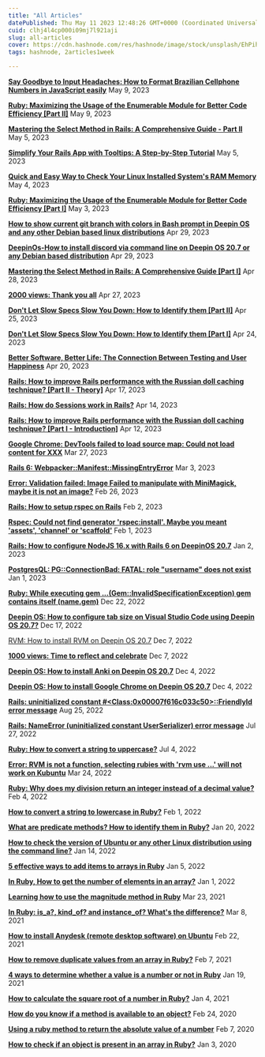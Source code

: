 ```yaml
---
title: "All Articles"
datePublished: Thu May 11 2023 12:48:26 GMT+0000 (Coordinated Universal Time)
cuid: clhj4l4cp000i09mj7l921aji
slug: all-articles
cover: https://cdn.hashnode.com/res/hashnode/image/stock/unsplash/EhPih0l5bjw/upload/66a404cba9d0b78d696a186f423048ae.jpeg
tags: hashnode, 2articles1week

---
```


[**Say Goodbye to Input Headaches: How to Format Brazilian Cellphone Numbers in JavaScript easily**](https://blog.alexandrecalaca.com/say-goodbye-to-input-headaches-how-to-format-brazilian-cellphone-numbers-in-javascript-easily) 
May 9, 2023

[**Ruby: Maximizing the Usage of the Enumerable Module for Better Code Efficiency \[Part II\]**](https://blog.alexandrecalaca.com/ruby-maximizing-the-usage-of-the-enumerable-module-for-better-code-efficiency-part-ii) May 9, 2023

[**Mastering the Select Method in Rails: A Comprehensive Guide - Part II**](https://blog.alexandrecalaca.com/mastering-the-select-method-in-rails-a-comprehensive-guide-part-ii) May 5, 2023

[**Simplify Your Rails App with Tooltips: A Step-by-Step Tutorial**](https://blog.alexandrecalaca.com/simplify-your-rails-app-with-tooltips-a-step-by-step-tutorial) May 5, 2023

[**Quick and Easy Way to Check Your Linux Installed System's RAM Memory**](https://blog.alexandrecalaca.com/quick-and-easy-way-to-check-your-linux-installed-systems-ram-memory) May 4, 2023

[**Ruby: Maximizing the Usage of the Enumerable Module for Better Code Efficiency \[Part I\]**](https://blog.alexandrecalaca.com/ruby-maximizing-the-usage-of-the-enumerable-module-for-better-code-efficiency-part-i) May 3, 2023

[**How to show current git branch with colors in Bash prompt in Deepin OS and any other Debian based linux distributions**](https://blog.alexandrecalaca.com/how-to-show-current-git-branch-with-colors-in-bash-prompt-in-deepin-os-and-any-other-debian-based-linux-distributions) Apr 29, 2023

[**DeepinOs-How to install discord via command line on Deepin OS 20.7 or any Debian based distribution**](https://blog.alexandrecalaca.com/deepinos-how-to-install-discord-via-command-line-on-deepin-os-207-or-any-debian-based-distribution) Apr 29, 2023

[**Mastering the Select Method in Rails: A Comprehensive Guide \[Part I\]**](https://blog.alexandrecalaca.com/mastering-the-select-method-in-rails-a-comprehensive-guide-part-i) Apr 28, 2023

[**2000 views: Thank you all**](https://blog.alexandrecalaca.com/2000-views-thank-you-all) Apr 27, 2023

[**Don't Let Slow Specs Slow You Down: How to Identify them \[Part II\]**](https://blog.alexandrecalaca.com/dont-let-slow-specs-slow-you-down-how-to-identify-them-part-ii) Apr 25, 2023

[**Don't Let Slow Specs Slow You Down: How to Identify them \[Part I\]**](https://blog.alexandrecalaca.com/dont-let-slow-specs-slow-you-down-how-to-identify-them-part-i) Apr 24, 2023

[**Better Software, Better Life: The Connection Between Testing and User Happiness**](https://blog.alexandrecalaca.com/better-software-better-life-the-connection-between-testing-and-user-happiness) Apr 20, 2023

[**Rails: How to improve Rails performance with the Russian doll caching technique? \[Part II - Theory\]**](https://blog.alexandrecalaca.com/rails-how-to-improve-rails-performance-with-the-russian-doll-caching-technique-part-ii) Apr 17, 2023

[**Rails: How do Sessions work in Rails?**](https://blog.alexandrecalaca.com/rails-how-do-sessions-work-in-rails) Apr 14, 2023

[**Rails: How to improve Rails performance with the Russian doll caching technique? \[Part I - Introduction\]**](https://blog.alexandrecalaca.com/rails-how-to-improve-rails-performance-with-the-russian-doll-caching-technique-part-i) Apr 12, 2023

[**Google Chrome: DevTools failed to load source map: Could not load content for XXX**](https://blog.alexandrecalaca.com/google-chrome-devtools-failed-to-load-source-map-could-not-load-content-for-xxx) Mar 27, 2023

[**Rails 6: Webpacker::Manifest::MissingEntryError**](https://blog.alexandrecalaca.com/rails-6-webpacker-manifest-missing-entry-error) Mar 3, 2023

[**Error: Validation failed: Image Failed to manipulate with MiniMagick, maybe it is not an image?**](https://blog.alexandrecalaca.com/error-validation-failed-image-failed-to-manipulate-with-minimagick-maybe-it-is-not-an-image) Feb 26, 2023

[**Rails: How to setup rspec on Rails**](https://blog.alexandrecalaca.com/rails-how-to-setup-rspec-on-rails) Feb 2, 2023

[**Rspec: Could not find generator 'rspec:install'. Maybe you meant 'assets', 'channel' or 'scaffold'**](https://blog.alexandrecalaca.com/rspec-could-not-find-generator-rspecinstall-maybe-you-meant-assets-channel-or-scaffold) Feb 1, 2023

[**Rails: How to configure NodeJS 16.x with Rails 6 on DeepinOS 20.7**](https://blog.alexandrecalaca.com/rails-how-to-configure-nodejs-16x-with-rails-6-on-deepinos-207) Jan 2, 2023

[**PostgresQL: PG::ConnectionBad: FATAL: role "username" does not exist**](https://blog.alexandrecalaca.com/postgresql-pgconnectionbad-fatal-role-username-does-not-exist) Jan 1, 2023

[**Ruby: While executing gem ...(Gem::InvalidSpecificationException) gem contains itself (name.gem)**](https://blog.alexandrecalaca.com/ruby-while-executing-gem-gem-invalid-specification-exception-gem-contains-itself-namegem) Dec 22, 2022

[**Deepin OS: How to configure tab size on Visual Studio Code using Deepin OS 20.7?**](https://blog.alexandrecalaca.com/deepin-os-how-to-configure-tab-size-on-visual-studio-code-using-deepin-os-207) Dec 17, 2022


[RVM: How to install RVM on Deepin OS 20.7](https://blog.alexandrecalaca.com/rvm-how-to-install-rvm-on-deepin-os-207) Dec 7, 2022

[**1000 views: Time to reflect and celebrate**](https://blog.alexandrecalaca.com/1000-views-time-to-reflect-and-celebrate) Dec 7, 2022

[**Deepin OS: How to install Anki on Deepin OS 20.7**](https://blog.alexandrecalaca.com/deepin-os-how-to-install-anki-on-deepin-os-207) Dec 4, 2022

[**Deepin OS: How to install Google Chrome on Deepin OS 20.7**](https://blog.alexandrecalaca.com/deepin-os-how-to-install-google-chrome-on-deepin-os-207) Dec 4, 2022

[**Rails: uninitialized constant #&lt;Class:0x00007f616c033c50&gt;::FriendlyId error message**](https://blog.alexandrecalaca.com/rails-uninitialized-constant-class0x00007f616c033c50friendlyid-error-message) Aug 25, 2022

[**Rails: NameError (uninitialized constant UserSerializer) error message**](https://blog.alexandrecalaca.com/rails-nameerror-uninitialized-constant-userserializer-error-message) Jul 27, 2022

[**Ruby: How to convert a string to uppercase?**](https://blog.alexandrecalaca.com/ruby-how-to-convert-a-string-to-uppercase) Jul 4, 2022

[**Error: RVM is not a function, selecting rubies with 'rvm use ...' will not work on Kubuntu**](https://blog.alexandrecalaca.com/error-rvm-is-not-a-function-selecting-rubies-with-rvm-use-will-not-work-on-kubuntu) Mar 24, 2022

[**Ruby: Why does my division return an integer instead of a decimal value?**](https://blog.alexandrecalaca.com/ruby-why-does-my-division-return-an-integer-instead-of-a-decimal-value) Feb 4, 2022

[**How to convert a string to lowercase in Ruby?**](https://blog.alexandrecalaca.com/how-to-convert-a-string-to-lowercase-in-ruby) Feb 1, 2022

[**What are predicate methods? How to identify them in Ruby?**](https://blog.alexandrecalaca.com/what-are-predicate-methods-how-to-identify-them-in-ruby) Jan 20, 2022

[**How to check the version of Ubuntu or any other Linux distribution using the command line?**](https://blog.alexandrecalaca.com/how-to-check-the-version-of-ubuntu-or-any-other-linux-distribution-using-the-command-line) Jan 14, 2022

[**5 effective ways to add items to arrays in Ruby**](https://blog.alexandrecalaca.com/5-effective-ways-to-add-items-to-arrays-in-ruby) Jan 5, 2022

[**In Ruby, How to get the number of elements in an array?**](https://blog.alexandrecalaca.com/in-ruby-how-to-get-the-number-of-elements-in-an-array) Jan 1, 2022

[**Learning how to use the magnitude method in Ruby**](https://blog.alexandrecalaca.com/learning-how-to-use-the-magnitude-method-in-ruby) Mar 23, 2021

[**In Ruby: is\_a?, kind\_of? and instance\_of? What's the difference?**](https://blog.alexandrecalaca.com/in-ruby-isa-kindof-and-instanceof-whats-the-difference) Mar 8, 2021

[**How to install Anydesk (remote desktop software) on Ubuntu**](https://blog.alexandrecalaca.com/how-to-install-anydesk-remote-desktop-software-on-ubuntu) Feb 22, 2021

[**How to remove duplicate values from an array in Ruby?**](https://blog.alexandrecalaca.com/how-to-remove-duplicate-values-from-an-array-in-ruby) Feb 7, 2021

[**4 ways to determine whether a value is a number or not in Ruby**](https://blog.alexandrecalaca.com/4-ways-to-determine-whether-a-value-is-a-number-or-not-in-ruby) Jan 19, 2021

[**How to calculate the square root of a number in Ruby?**](https://blog.alexandrecalaca.com/how-to-calculate-the-square-root-of-a-number-in-ruby) Jan 4, 2021

[**How do you know if a method is available to an object?**](https://blog.alexandrecalaca.com/how-do-you-know-if-a-method-is-available-to-an-object) Feb 24, 2020

[**Using a ruby method to return the absolute value of a number**](https://blog.alexandrecalaca.com/using-a-ruby-method-to-return-the-absolute-value-of-a-number) Feb 7, 2020

[**How to check if an object is present in an array in Ruby?**](https://blog.alexandrecalaca.com/how-to-check-if-an-object-is-present-in-an-array-in-ruby) Jan 3, 2020